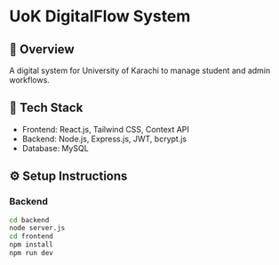 # UoK DigitalFlow System

## 📌 Overview
A digital system for University of Karachi to manage student and admin workflows.

## 🚀 Tech Stack
- Frontend: React.js, Tailwind CSS, Context API
- Backend: Node.js, Express.js, JWT, bcrypt.js
- Database: MySQL

## ⚙️ Setup Instructions

### Backend
```bash
cd backend
node server.js
cd frontend
npm install
npm run dev
